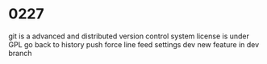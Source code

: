 # 0227
git is a advanced and distributed version control system
license is under GPL
go back to history
push force
line feed settings
dev new feature in dev branch
